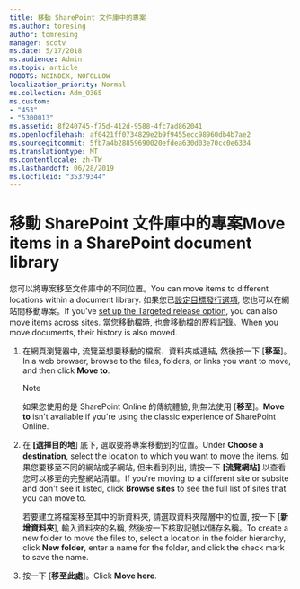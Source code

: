 ```yaml
---
title: 移動 SharePoint 文件庫中的專案
ms.author: toresing
author: tomresing
manager: scotv
ms.date: 5/17/2018
ms.audience: Admin
ms.topic: article
ROBOTS: NOINDEX, NOFOLLOW
localization_priority: Normal
ms.collection: Adm_O365
ms.custom:
- "453"
- "5300013"
ms.assetid: 8f240745-f75d-412d-9588-4fc7ad862041
ms.openlocfilehash: af0421ff0734829e2b9f9455ecc98960db4b7ae2
ms.sourcegitcommit: 5fb7a4b28859690020efdea630d03e70cc0e6334
ms.translationtype: MT
ms.contentlocale: zh-TW
ms.lasthandoff: 06/28/2019
ms.locfileid: "35379344"
---
```

# <a name="move-items-in-a-sharepoint-document-library"></a><span data-ttu-id="72829-102">移動 SharePoint 文件庫中的專案</span><span class="sxs-lookup"><span data-stu-id="72829-102">Move items in a SharePoint document library</span></span>

<span data-ttu-id="72829-103">您可以將專案移至文件庫中的不同位置。</span><span class="sxs-lookup"><span data-stu-id="72829-103">You can move items to different locations within a document library.</span></span> <span data-ttu-id="72829-104">如果您已[設定目標發行選項](https://go.microsoft.com/fwlink/?linkid=622980), 您也可以在網站間移動專案。</span><span class="sxs-lookup"><span data-stu-id="72829-104">If you've [set up the Targeted release option](https://go.microsoft.com/fwlink/?linkid=622980), you can also move items across sites.</span></span> <span data-ttu-id="72829-105">當您移動檔時, 也會移動檔的歷程記錄。</span><span class="sxs-lookup"><span data-stu-id="72829-105">When you move documents, their history is also moved.</span></span>
  
1. <span data-ttu-id="72829-106">在網頁瀏覽器中, 流覽至想要移動的檔案、資料夾或連結, 然後按一下 [**移至**]。</span><span class="sxs-lookup"><span data-stu-id="72829-106">In a web browser, browse to the files, folders, or links you want to move, and then click **Move to**.</span></span>

    > [!NOTE]
    > <span data-ttu-id="72829-107">如果您使用的是 SharePoint Online 的傳統體驗, 則無法使用 [**移至**]。</span><span class="sxs-lookup"><span data-stu-id="72829-107">**Move to** isn't available if you're using the classic experience of SharePoint Online.</span></span>
  
2. <span data-ttu-id="72829-108">在 **[選擇目的地**] 底下, 選取要將專案移動到的位置。</span><span class="sxs-lookup"><span data-stu-id="72829-108">Under **Choose a destination**, select the location to which you want to move the items.</span></span> <span data-ttu-id="72829-109">如果您要移至不同的網站或子網站, 但未看到列出, 請按一下 **[流覽網站]** 以查看您可以移至的完整網站清單。</span><span class="sxs-lookup"><span data-stu-id="72829-109">If you're moving to a different site or subsite and don't see it listed, click **Browse sites** to see the full list of sites that you can move to.</span></span>

    <span data-ttu-id="72829-110">若要建立將檔案移至其中的新資料夾, 請選取資料夾階層中的位置, 按一下 [**新增資料夾**], 輸入資料夾的名稱, 然後按一下核取記號以儲存名稱。</span><span class="sxs-lookup"><span data-stu-id="72829-110">To create a new folder to move the files to, select a location in the folder hierarchy, click **New folder**, enter a name for the folder, and click the check mark to save the name.</span></span>

3. <span data-ttu-id="72829-111">按一下 [**移至此處**]。</span><span class="sxs-lookup"><span data-stu-id="72829-111">Click **Move here**.</span></span>
